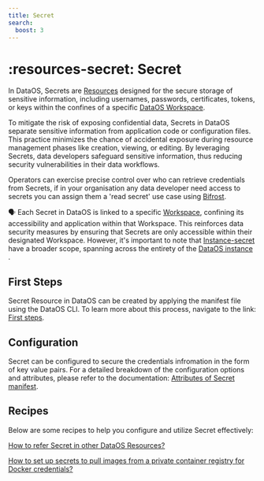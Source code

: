 ```yaml
---
title: Secret
search:
  boost: 3
---
```


# :resources-secret: Secret

In DataOS, Secrets are [Resources](/resources/) designed for the secure storage of sensitive information, including usernames, passwords, certificates, tokens, or keys within the confines of a specific [DataOS Workspace](/resources/). 

To mitigate the risk of exposing confidential data, Secrets in DataOS separate sensitive information from application code or configuration files. This practice minimizes the chance of accidental exposure during resource management phases like creation, viewing, or editing. By leveraging Secrets, data developers safeguard sensitive information, thus reducing security vulnerabilities in their data workflows.

Operators can exercise precise control over who can retrieve credentials from Secrets, if in your organisation any data developer need access to secrets you can assign them a 'read secret' use case using [Bifrost](/interfaces/bifrost/).

<aside class="callout">

🗣️ Each Secret in DataOS is linked to a specific <a href="/resources/types/#workspace-level-resources">Workspace</a>, confining its accessibility and application within that Workspace. This reinforces data security measures by ensuring that Secrets are only accessible within their designated Workspace. However, it's important to note that <a href="/resources/instance_secret/">Instance-secret</a> have a broader scope, spanning across the entirety of the <a href="/resources/types/#instance-level-resources">DataOS instance</a> .

</aside>

## First Steps

Secret Resource in DataOS can be created by applying the manifest file using the DataOS CLI. To learn more about this process, navigate to the link: [First steps](/resources/secret/first_steps/).

## Configuration

Secret can be configured to secure the credentials infromation in the form of key value pairs. For a detailed breakdown of the configuration options and attributes, please refer to the documentation: [Attributes of Secret manifest](/resources/secret/configurations/).

## Recipes

Below are some recipes to help you configure and utilize Secret effectively:

[How to refer Secret in other DataOS Resources?](/resources/secret/how_to_guide/recipe1/)

[How to set up secrets to pull images from a private container registry for Docker credentials?](/resources/secret/how_to_guide/recipe2/)